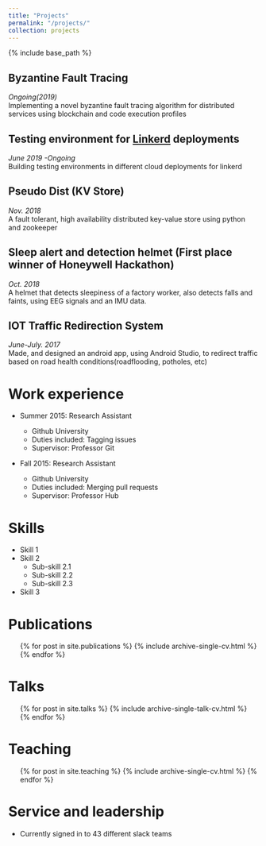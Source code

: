 ```yaml
---
title: "Projects"
permalink: "/projects/"
collection: projects
---
```


{% include base_path %}

Byzantine Fault Tracing
----
*Ongoing(2019)*<br/>
Implementing a novel byzantine fault tracing algorithm for distributed services using blockchain and code execution profiles<br/>

Testing environment for [Linkerd](https://github.com/linkerd/linkerd2) deployments
----
*June 2019 -Ongoing*<br/>
Building testing environments in different cloud deployments for linkerd<br/>

Pseudo Dist (KV Store)
----
*Nov. 2018*<br/>
A fault tolerant, high availability distributed key-value store using python and zookeeper<br/>

Sleep alert and detection helmet (First place winner of Honeywell Hackathon)
----
*Oct. 2018*<br/>
A helmet that detects sleepiness of a factory worker, also detects falls and faints, using EEG signals and an IMU data.

IOT Traffic Redirection System
----
*June-July. 2017*<br/>
Made, and designed an android app, using Android Studio, to redirect traffic based on road health conditions(roadflooding, potholes, etc)

Work experience
======
* Summer 2015: Research Assistant
  * Github University
  * Duties included: Tagging issues
  * Supervisor: Professor Git

* Fall 2015: Research Assistant
  * Github University
  * Duties included: Merging pull requests
  * Supervisor: Professor Hub
  
Skills
======
* Skill 1
* Skill 2
  * Sub-skill 2.1
  * Sub-skill 2.2
  * Sub-skill 2.3
* Skill 3

Publications
======
  <ul>{% for post in site.publications %}
    {% include archive-single-cv.html %}
  {% endfor %}</ul>
  
Talks
======
  <ul>{% for post in site.talks %}
    {% include archive-single-talk-cv.html %}
  {% endfor %}</ul>
  
Teaching
======
  <ul>{% for post in site.teaching %}
    {% include archive-single-cv.html %}
  {% endfor %}</ul>
  
Service and leadership
======
* Currently signed in to 43 different slack teams
